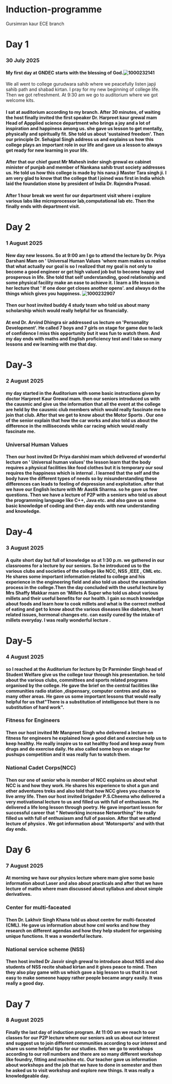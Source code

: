 # Induction-programme
Gursimran kaur ECE branch
# Day 1
### 30 July 2025
#### My first day at GNDEC starts with the blessing of God.![1000232141](https://github.com/user-attachments/assets/95a64c12-e6e0-44ae-8d46-c6ed14d31565)
 We all went to college gurudwara sahib where we peacefully listen japji sahib path and shabad kirtan. I pray for my new beginning of college life. Then we got refreshment. At 9:30 am we go to auditorium where we got welcome kits. 
#### I sat at auditorium according to my branch. After 30 minutes, of waiting the host finally invited the first speaker Dr. Harpreet kaur grewal mam Head of Appplied science department who brings a joy and a lot of inspiration and happiness among us. she gave us lesson to get mentally, physically and spiritually fit. She told us about 'sustained freedom'. Then our principle Dr. Sehajpal Singh address us and explains us how this college plays an important role in our life and gave us a lesson to always get ready for new learning in your life. 
#### After that our chief guest Mr Mahesh inder singh grewal ex cabinet minister of punjab and member of Nankana sahib trust society addresses us. He told us how this college is made by his nana ji Master Tara singh ji. I am very glad to know that the college that I joined was first in India which laid the foundation stone by president of India Dr. Rajendra Prasad. 
#### After 1 hour break we went for our department visit where i explore various labs like microprocessor lab,computational lab etc. Then the finally ends with department visit. 
# Day 2
### 1 August 2025
#### New day new lessons. So at 9:00 am I go to attend the lecture by Dr. Priya Darshani Mam on ' Universal Human Values 'where mam makes us realise that what actually our goal is so I realized that my goal is not only to become a good engineer or get high valued job but to become happy and prosperous in life. She told that self understanding, good relationship and some physical facility make an ease to achieve it. I learn a life lesson in her lecture that '  If one door get closes another opens'. and always do the things which gives you happiness. ![1000232907](https://github.com/user-attachments/assets/f21c7967-21e4-49f1-9eeb-a35fc22159a6)

#### Then our host invited buddy 4 study team who told us about many scholarship which would really helpful for us financially. 
#### At end Dr. Arvind Dhingra sir addressed us lecture on 'Personality Development'. He called 7 boys and 7 girls on stage for game due to lack of confidence I miss this opportunity but it was fun to watch them. And my day ends with maths and English proficiency test and I take so many lessons and ew learning with me that day. 
# Day-3
### 2 August 2025
####  my day started in the Auditorium with some basic instructions given by doctor Harpreet Kaur Grewal mam. then our seniors introduced us with the causmic and give us the information that all the event at the college are held by the causmic club members which would really fascinate me to join that club. After that we get to know about the Motor Sports . Our one of the senior explain that how the car works and also told us about the difference in the milliseconds while car racing which would really fascinate me. 
### Universal Human Values
#### Then our host invited Dr Priya darshini mam which delivered of wonderful lecture on ' Universal human values' the lesson learn that the body requires a physical facilities like food clothes but it is temporary our soul requires the happiness which is internal . I learned that the self and the body have the different types of needs so by misunderstanding these differences can leads to feeling of depression and exploitation. after that we have our English lecture with Mr Aastik Sharma. so he gave us few questions. Then we have a lecture of P2P with a seniors who told us about the programming language like C++, Java etc. and also gave us some basic knowledge of coding and then day ends with new understanding and knowledge.
# Day-4
### 3 August 2025
#### A quite short day but full of knowledge so at 1:30 p.m. we gathered  in our classrooms for a lecture by our seniors. So he introduced us to the various clubs and societies of the college like NCC, NSS ,IEEE , CML etc. He shares some important information related to college and his experience in the engineering field and also told us about the examination process in the college.Then the day concluded with the useful lecture by Mrs Shaffy Makkar mam on 'Millets A Super who told us about various millets and their useful benefits for our health. I gain so much knowledge about foods and learn how to cook millets and what is the correct method of eating and get to know about the various diseases like diabetes, heart related issues, hormonal changes etc. can easily cured by the intake of millets everyday. I was really wonderful lecture .
# Day-5
### 4 August 2025
#### so I reached at the Auditorium for lecture by Dr Parminder Singh head of Student Welfare give us the college tour through his presentation. he told about the various clubs, committees and sports related programs organised by the college. He gave the brief on the central facilities like communities radio station ,dispensary, computer centres and also so many other areas. He gave us some important lessons that would really helpful for us that"There is a substitution of intelligence but there is no substitution of hard work".
### Fitness for Engineers
#### Then our host invited Mr Manpreet Singh who delivered a lecture on fitness for engineers he explained how a good diet and exercise help us to keep healthy. He really inspire us to eat healthy food and keep away from drugs and do exercise daily. He also called some boys on stage for pushups competition and it was really fun to watch them. 
### National Cadet Corps(NCC) 
#### Then our one of senior who is member of NCC explains us about what NCC is and how they work. He shares his experience to shot a gun and other adventures treks and also told that how NCC gives you chance to live army life. Then our host invited brigader P.S.Cheema who delivered a very motivational lecture to us and filled us with full of enthusiasm. He delivered a life long lesson through poetry. He gave important lesson for successful career that " Networking increase Networthing" He really filled us with full of enthusiasm and full of passion. After that we attend lecture of physics . We got information about 'Motorsports' and with that day ends. 
# Day 6
### 7 August 2025
#### At morning we have our physics lecture where mam give some basic information about Laser and also about practicals and after that we have lecture of maths where mam discussed about syllabus and about simple derivatives. 
### Center for multi-faceated
#### Then Dr. Lakhvir Singh Khana told us about centre for multi-faceated (CML). He gave us information about how cml works and how they research on different agendas and how they help student for organising unique functions. It was a wonderful lecture. 
### National service scheme (NSS) 
#### Then host invited Dr Jasvir singh grewal to introduce about NSS and also students of NSS recite shabad kirtan and it gives peace to mind. Then they also play game with us which gave a big lesson to us that it is not easy to make someone happy rather people became angry easily. It was really a good day. 
# Day 7
### 8 August 2025
#### Finally the last day of induction program. At 11:00 am we reach to our classes for our P2P lecture where our seniors ask us about our interest and suggest us to join different communities according to our interest and share us some helpful tips for our studies. then we go to workshops according to our roll numbers and there are so many different workshop like foundry, fitting and machine etc. Our teacher gave us information about workshops and the job that we have to done in semester and then he asked us to visit workshop and explore new things. It was really a knowledgeable day. 
